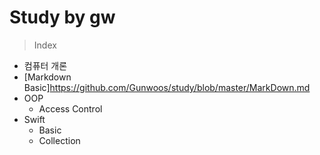 # Study by gw

> Index

- 컴퓨터 개론
- [Markdown Basic]https://github.com/Gunwoos/study/blob/master/MarkDown.md
- OOP
    - Access Control
- Swift
  - Basic
  - Collection
